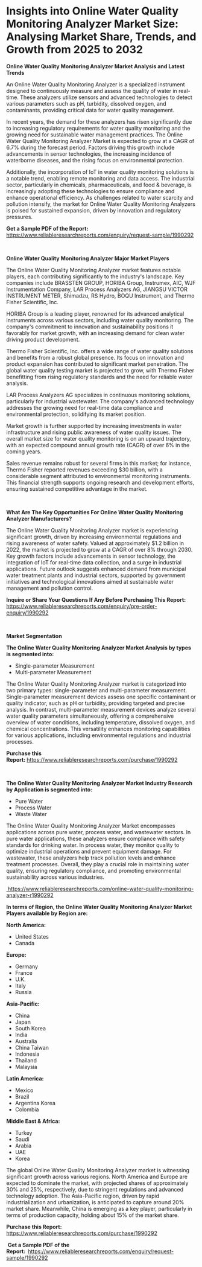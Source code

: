 <p><h1>Insights into Online Water Quality Monitoring Analyzer Market Size: Analysing Market Share, Trends, and Growth from 2025 to 2032</h1></p><p><strong>Online Water Quality Monitoring Analyzer Market Analysis and Latest Trends</strong></p>
<p><p>An Online Water Quality Monitoring Analyzer is a specialized instrument designed to continuously measure and assess the quality of water in real-time. These analyzers utilize sensors and advanced technologies to detect various parameters such as pH, turbidity, dissolved oxygen, and contaminants, providing critical data for water quality management. </p><p>In recent years, the demand for these analyzers has risen significantly due to increasing regulatory requirements for water quality monitoring and the growing need for sustainable water management practices. The Online Water Quality Monitoring Analyzer Market is expected to grow at a CAGR of 6.7% during the forecast period. Factors driving this growth include advancements in sensor technologies, the increasing incidence of waterborne diseases, and the rising focus on environmental protection. </p><p>Additionally, the incorporation of IoT in water quality monitoring solutions is a notable trend, enabling remote monitoring and data access. The industrial sector, particularly in chemicals, pharmaceuticals, and food & beverage, is increasingly adopting these technologies to ensure compliance and enhance operational efficiency. As challenges related to water scarcity and pollution intensify, the market for Online Water Quality Monitoring Analyzers is poised for sustained expansion, driven by innovation and regulatory pressures.</p></p>
<p><strong>Get a Sample PDF of the Report:&nbsp;</strong> <a href="https://www.reliableresearchreports.com/enquiry/request-sample/1990292?utm_campaign=3193&utm_medium=2&utm_source=Github&utm_content=ia&utm_term=12042025&utm_id=online-water-quality-monitoring-analyzer">https://www.reliableresearchreports.com/enquiry/request-sample/1990292</a></p>
<p>&nbsp;</p>
<p><strong>Online Water Quality Monitoring Analyzer Major Market Players</strong></p>
<p><p>The Online Water Quality Monitoring Analyzer market features notable players, each contributing significantly to the industry's landscape. Key companies include BRASSTEN GROUP, HORIBA Group, Instrumex, AIC, WJF Instrumentation Company, LAR Process Analyzers AG, JIANGSU VICTOR INSTRUMENT METER, Shimadzu, RS Hydro, BOQU Instrument, and Thermo Fisher Scientific, Inc.</p><p>HORIBA Group is a leading player, renowned for its advanced analytical instruments across various sectors, including water quality monitoring. The company's commitment to innovation and sustainability positions it favorably for market growth, with an increasing demand for clean water driving product development.</p><p>Thermo Fisher Scientific, Inc. offers a wide range of water quality solutions and benefits from a robust global presence. Its focus on innovation and product expansion has contributed to significant market penetration. The global water quality testing market is projected to grow, with Thermo Fisher benefitting from rising regulatory standards and the need for reliable water analysis.</p><p>LAR Process Analyzers AG specializes in continuous monitoring solutions, particularly for industrial wastewater. The company's advanced technology addresses the growing need for real-time data compliance and environmental protection, solidifying its market position.</p><p>Market growth is further supported by increasing investments in water infrastructure and rising public awareness of water quality issues. The overall market size for water quality monitoring is on an upward trajectory, with an expected compound annual growth rate (CAGR) of over 6% in the coming years.</p><p>Sales revenue remains robust for several firms in this market; for instance, Thermo Fisher reported revenues exceeding $30 billion, with a considerable segment attributed to environmental monitoring instruments. This financial strength supports ongoing research and development efforts, ensuring sustained competitive advantage in the market.</p></p>
<p>&nbsp;</p>
<p><strong>What Are The Key Opportunities For Online Water Quality Monitoring Analyzer Manufacturers?</strong></p>
<p><p>The Online Water Quality Monitoring Analyzer market is experiencing significant growth, driven by increasing environmental regulations and rising awareness of water safety. Valued at approximately $1.2 billion in 2022, the market is projected to grow at a CAGR of over 8% through 2030. Key growth factors include advancements in sensor technology, the integration of IoT for real-time data collection, and a surge in industrial applications. Future outlook suggests enhanced demand from municipal water treatment plants and industrial sectors, supported by government initiatives and technological innovations aimed at sustainable water management and pollution control.</p></p>
<p><strong>Inquire or Share Your Questions If Any Before Purchasing This Report:</strong> <a href="https://www.reliableresearchreports.com/enquiry/pre-order-enquiry/1990292?utm_campaign=3193&utm_medium=2&utm_source=Github&utm_content=ia&utm_term=12042025&utm_id=online-water-quality-monitoring-analyzer">https://www.reliableresearchreports.com/enquiry/pre-order-enquiry/1990292</a></p>
<p>&nbsp;</p>
<p><strong>Market Segmentation</strong></p>
<p><strong>The Online Water Quality Monitoring Analyzer Market Analysis by types is segmented into:</strong></p>
<p><ul><li>Single-parameter Measurement</li><li>Multi-parameter Measurement</li></ul></p>
<p><p>The Online Water Quality Monitoring Analyzer market is categorized into two primary types: single-parameter and multi-parameter measurement. Single-parameter measurement devices assess one specific contaminant or quality indicator, such as pH or turbidity, providing targeted and precise analysis. In contrast, multi-parameter measurement devices analyze several water quality parameters simultaneously, offering a comprehensive overview of water conditions, including temperature, dissolved oxygen, and chemical concentrations. This versatility enhances monitoring capabilities for various applications, including environmental regulations and industrial processes.</p></p>
<p><strong>Purchase this Report:&nbsp;</strong><a href="https://www.reliableresearchreports.com/purchase/1990292?utm_campaign=3193&utm_medium=2&utm_source=Github&utm_content=ia&utm_term=12042025&utm_id=online-water-quality-monitoring-analyzer">https://www.reliableresearchreports.com/purchase/1990292</a></p>
<p>&nbsp;</p>
<p><strong>The Online Water Quality Monitoring Analyzer Market Industry Research by Application is segmented into:</strong></p>
<p><ul><li>Pure Water</li><li>Process Water</li><li>Waste Water</li></ul></p>
<p><p>The Online Water Quality Monitoring Analyzer Market encompasses applications across pure water, process water, and wastewater sectors. In pure water applications, these analyzers ensure compliance with safety standards for drinking water. In process water, they monitor quality to optimize industrial operations and prevent equipment damage. For wastewater, these analyzers help track pollution levels and enhance treatment processes. Overall, they play a crucial role in maintaining water quality, ensuring regulatory compliance, and promoting environmental sustainability across various industries.</p></p>
<p><a href="https://www.reliableresearchreports.com/online-water-quality-monitoring-analyzer-r1990292?utm_campaign=3193&utm_medium=2&utm_source=Github&utm_content=ia&utm_term=12042025&utm_id=online-water-quality-monitoring-analyzer">&nbsp;https://www.reliableresearchreports.com/online-water-quality-monitoring-analyzer-r1990292</a></p>
<p><strong>In terms of Region, the Online Water Quality Monitoring Analyzer Market Players available by Region are:</strong></p>
<p>
    <p> <strong> North America: </strong>
        <ul>
            <li>United States</li>
            <li>Canada</li>
        </ul>
        </p> 
    <p> <strong> Europe: </strong>
        <ul>
            <li>Germany</li>
            <li>France</li>
            <li>U.K.</li>
            <li>Italy</li>
            <li>Russia</li>
        </ul>
        </p> 
    <p> <strong> Asia-Pacific: </strong>
        <ul>
            <li>China</li>
            <li>Japan</li>
            <li>South Korea</li>
            <li>India</li>
            <li>Australia</li>
            <li>China Taiwan</li>
            <li>Indonesia</li>
            <li>Thailand</li>
            <li>Malaysia</li>
        </ul>
        </p> 
    <p> <strong> Latin America: </strong>
        <ul>
            <li>Mexico</li>
            <li>Brazil</li>
            <li>Argentina Korea</li>
            <li>Colombia</li>
        </ul>
        </p> 
    <p> <strong> Middle East & Africa: </strong>
        <ul>
            <li>Turkey</li>
            <li>Saudi</li>
            <li>Arabia</li>
            <li>UAE</li>
            <li>Korea</li>
        </ul>
    </p>
    </p>
<p><p>The global Online Water Quality Monitoring Analyzer market is witnessing significant growth across various regions. North America and Europe are expected to dominate the market, with projected shares of approximately 30% and 25%, respectively, due to stringent regulations and advanced technology adoption. The Asia-Pacific region, driven by rapid industrialization and urbanization, is anticipated to capture around 20% market share. Meanwhile, China is emerging as a key player, particularly in terms of production capacity, holding about 15% of the market share.</p></p>
<p><strong>Purchase this Report: </strong><a href="https://www.reliableresearchreports.com/purchase/1990292?utm_campaign=3193&utm_medium=2&utm_source=Github&utm_content=ia&utm_term=12042025&utm_id=online-water-quality-monitoring-analyzer">https://www.reliableresearchreports.com/purchase/1990292</a></p>
<p>&nbsp;<strong>Get a Sample PDF of the Report:&nbsp;&nbsp;</strong><a href="https://www.reliableresearchreports.com/enquiry/request-sample/1990292?utm_campaign=3193&utm_medium=2&utm_source=Github&utm_content=ia&utm_term=12042025&utm_id=online-water-quality-monitoring-analyzer">https://www.reliableresearchreports.com/enquiry/request-sample/1990292</a></p>
<p><strong></strong></p>
<p><p></p><p></p><p></p></p>